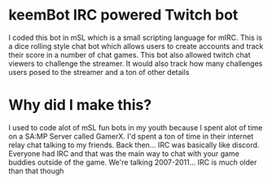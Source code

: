 # keemBot IRC powered Twitch bot
I coded this bot in mSL which is a small scripting language for mIRC.
This is a dice rolling style chat bot which allows users to create accounts and track their score in a number of chat games.
This bot also allowed twitch chat viewers to challenge the streamer. It would also track how many challenges users posed to the streamer and a ton of other details

# Why did I make this?
I used to code alot of mSL fun bots in my youth because I spent alot of time on a SA:MP Server called GamerX. I'd spent a ton of time in their internet relay chat talking to my friends.
Back then... IRC was basically like discord. Everyone had IRC and that was the main way to chat with your game buddies outside of the game. We're talking 2007-2011... IRC is much older than that though
